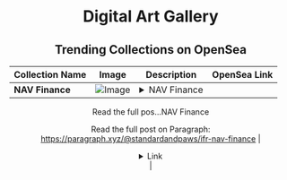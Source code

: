 <div align="center">

# Digital Art Gallery

## Trending Collections on OpenSea

| Collection Name                       | Image                                                                                     | Description                       | OpenSea Link                                                                                          |
|---------------------------------------|-------------------------------------------------------------------------------------------|-----------------------------------|--------------------------------------------------------------------------------------------------------|
| **NAV Finance** | ![Image](https://i.seadn.io/s/raw/files/3df6ee306c9dcff0c7973604ec03c3dd.webp?w=500&auto=format?w=200&auto=format) | <details><summary>NAV Finance

Read the full pos...</summary>NAV Finance

Read the full post on Paragraph: https://paragraph.xyz/@standardandpaws/ifr-nav-finance</details> | <details><summary>Link</summary>[NAV Finance](https://opensea.io/collection/nav-finance)</details> |

</div>